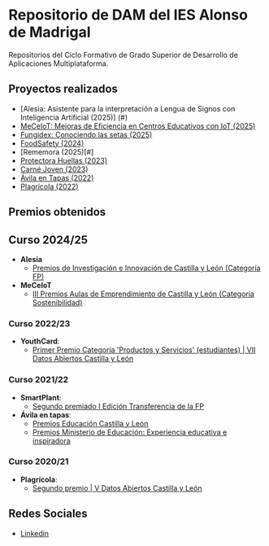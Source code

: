 # Repositorio de DAM del IES Alonso de Madrigal

Repositorios del Ciclo Formativo de Grado Superior de Desarrollo de Aplicaciones Multiplataforma.

## Proyectos realizados
- [Alesia: Asistente para la interpretación a Lengua de Signos con Inteligencia Artificial (2025)] (#)
- [MeCeIoT: Mejoras de Eficiencia en Centros Educativos con IoT (2025)](#)
- [Fungidex: Conociendo las setas (2025)](#)
- [FoodSafety (2024)](#)
- [Rememora (2025)[#]
- [Protectora Huellas (2023)](https://huellas.sitehub.es)
- [Carné Joven (2023)](#)
- [Ávila en Tapas (2022)](https://avilaentapas.sitehub.es)
- [Plagrícola (2022)](https://plagricola.sitehub.es)

## Premios obtenidos

## Curso 2024/25
- **Alesia**
  - [Premios de Investigación e Innovación de Castilla y León (Categoría FP)](https://alesia.iesalonsodemadrigal.es/resumen.html)
- **MeCeIoT**
  - [III Premios Aulas de Emprendimiento de Castilla y León (Categoría Sostenibilidad)](#) 

### Curso 2022/23
- **YouthCard**:
  - [Primer Premio Categoría 'Productos y Servicios' (estudiantes) | VII Datos Abiertos Castilla y León](https://datosabiertos.jcyl.es/web/jcyl/RISP/es/Plantilla100/1285331978647/_/_/_)

### Curso 2021/22
- **SmartPlant**:
  - [Segundo premiado I Edición Transferencia de la FP](https://fpempresa.net/noticias/smartplant-propone-un-cambio-en-el-sistema-agroalimentario/)
- **Ávila en tapas**:
  - [Premios Educación Castilla y León](https://comunicacion.jcyl.es/web/jcyl/Comunicacion/es/Plantilla100Detalle/1284877983892/NotaPrensa/1285228858153/Comunicacion)
  - [Premios Ministerio de Educación: Experiencia educativa e inspiradora](https://www.educacionyfp.gob.es/servicios-al-ciudadano/catalogo/general/28/2895236/ficha/2895236-2022.html)

### Curso 2020/21
- **Plagrícola**:
  - [Segundo premio | V Datos Abiertos Castilla y León](https://datosabiertos.jcyl.es/web/es/concurso-datos-abiertos/premiados-v-concurso.html)

## Redes Sociales
- [Linkedin](https://www.linkedin.com/school/ies-alonso-de-madrigal)
